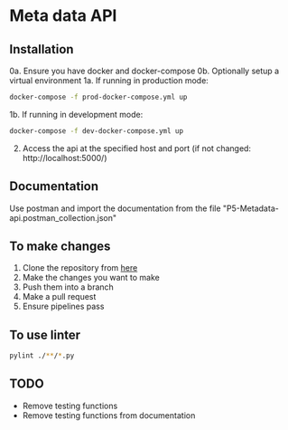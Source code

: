 # Meta data API 

## Installation
0a. Ensure you have docker and docker-compose
0b. Optionally setup a virtual environment
1a. If running in production mode: 
```bash
docker-compose -f prod-docker-compose.yml up
```
1b. If running in development mode:
```bash
docker-compose -f dev-docker-compose.yml up
```
2. Access the api at the specified host and port (if not changed: http://localhost:5000/)

## Documentation
Use postman and import the documentation from the file "P5-Metadata-api.postman_collection.json"

## To make changes 
1) Clone the repository from [here](https://github.com/Knox-AAU/Metadata-api)
2) Make the changes you want to make
3) Push them into a branch
4) Make a pull request
5) Ensure pipelines pass

## To use linter
```bash
pylint ./**/*.py
```

## TODO
- Remove testing functions
- Remove testing functions from documentation
